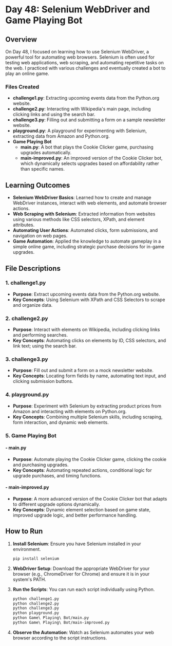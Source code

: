 # Day 48: Selenium WebDriver and Game Playing Bot

## Overview

On Day 48, I focused on learning how to use Selenium WebDriver, a powerful tool for automating web browsers. Selenium is often used for testing web applications, web scraping, and automating repetitive tasks on the web. I practiced with various challenges and eventually created a bot to play an online game.

### Files Created

- **challenge1.py**: Extracting upcoming events data from the Python.org website.
- **challenge2.py**: Interacting with Wikipedia's main page, including clicking links and using the search bar.
- **challenge3.py**: Filling out and submitting a form on a sample newsletter website.
- **playground.py**: A playground for experimenting with Selenium, extracting data from Amazon and Python.org.
- **Game Playing Bot**
  - **main.py**: A bot that plays the Cookie Clicker game, purchasing upgrades automatically.
  - **main-improved.py**: An improved version of the Cookie Clicker bot, which dynamically selects upgrades based on affordability rather than specific names.

## Learning Outcomes

- **Selenium WebDriver Basics**: Learned how to create and manage WebDriver instances, interact with web elements, and automate browser actions.
- **Web Scraping with Selenium**: Extracted information from websites using various methods like CSS selectors, XPath, and element attributes.
- **Automating User Actions**: Automated clicks, form submissions, and navigation on web pages.
- **Game Automation**: Applied the knowledge to automate gameplay in a simple online game, including strategic purchase decisions for in-game upgrades.

## File Descriptions

### 1. challenge1.py
- **Purpose**: Extract upcoming events data from the Python.org website.
- **Key Concepts**: Using Selenium with XPath and CSS Selectors to scrape and organize data.

### 2. challenge2.py
- **Purpose**: Interact with elements on Wikipedia, including clicking links and performing searches.
- **Key Concepts**: Automating clicks on elements by ID, CSS selectors, and link text; using the search bar.

### 3. challenge3.py
- **Purpose**: Fill out and submit a form on a mock newsletter website.
- **Key Concepts**: Locating form fields by name, automating text input, and clicking submission buttons.

### 4. playground.py
- **Purpose**: Experiment with Selenium by extracting product prices from Amazon and interacting with elements on Python.org.
- **Key Concepts**: Combining multiple Selenium skills, including scraping, form interaction, and dynamic web elements.

### 5. Game Playing Bot
#### - main.py
  - **Purpose**: Automate playing the Cookie Clicker game, clicking the cookie and purchasing upgrades.
  - **Key Concepts**: Automating repeated actions, conditional logic for upgrade purchases, and timing functions.

#### - main-improved.py
  - **Purpose**: A more advanced version of the Cookie Clicker bot that adapts to different upgrade options dynamically.
  - **Key Concepts**: Dynamic element selection based on game state, improved upgrade logic, and better performance handling.

## How to Run

1. **Install Selenium**: Ensure you have Selenium installed in your environment.
   ```bash
   pip install selenium
   ```
2. **WebDriver Setup**: Download the appropriate WebDriver for your browser (e.g., ChromeDriver for Chrome) and ensure it is in your system's PATH.

3. **Run the Scripts**: You can run each script individually using Python.
   ```bash
   python challenge1.py
   python challenge2.py
   python challenge3.py
   python playground.py
   python Game\ Playing\ Bot/main.py
   python Game\ Playing\ Bot/main-improved.py
   ```

4. **Observe the Automation**: Watch as Selenium automates your web browser according to the script instructions.
